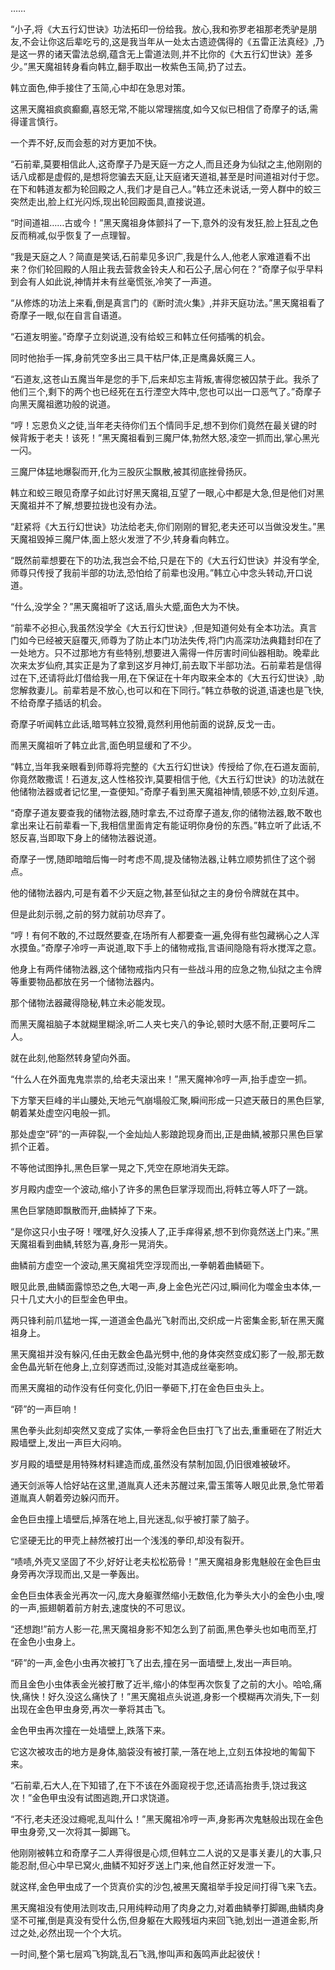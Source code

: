 
……

“小子,将《大五行幻世诀》功法拓印一份给我。放心,我和弥罗老祖那老秃驴是朋友,不会让你这后辈吃亏的,这是我当年从一处太古遗迹偶得的《五雷正法真经》,乃是这一界的诸天雷法总纲,蕴含无上雷道法则,并不比你的《大五行幻世诀》差多少。”黑天魔祖转身看向韩立,翻手取出一枚紫色玉简,扔了过去。

韩立面色,伸手接住了玉简,心中却在急思对策。

这黑天魔祖疯疯癫癫,喜怒无常,不能以常理揣度,如今又似已相信了奇摩子的话,需得谨言慎行。

一个弄不好,反而会惹的对方更加不快。

“石前辈,莫要相信此人,这奇摩子乃是天庭一方之人,而且还身为仙狱之主,他刚刚的话八成都是虚假的,是想将您骗去天庭,让天庭诸天道祖,甚至是时间道祖对付于您。在下和韩道友都为轮回殿之人,我们才是自己人。”韩立还未说话,一旁人群中的蛟三突然走出,脸上红光闪烁,现出轮回殿面具,直接说道。

“时间道祖……古或今！”黑天魔祖身体颤抖了一下,意外的没有发狂,脸上狂乱之色反而稍减,似乎恢复了一点理智。

“我是天庭之人？简直是笑话,石前辈见多识广,我是什么人,他老人家难道看不出来？你们轮回殿的人阻止我去营救金铃夫人和石公子,居心何在？”奇摩子似乎早料到会有人如此说,神情并未有丝毫慌张,冷笑了一声道。

“从修炼的功法上来看,倒是真言门的《断时流火集》,并非天庭功法。”黑天魔祖看了奇摩子一眼,似在自言自语道。

“石道友明鉴。”奇摩子立刻说道,没有给蛟三和韩立任何插嘴的机会。

同时他抬手一挥,身前凭空多出三具干枯尸体,正是鹰鼻妖魔三人。

“石道友,这苍山五魔当年是您的手下,后来却忘主背叛,害得您被囚禁于此。我杀了他们三个,剩下的两个也已经死在五行湮空大阵中,您也可以出一口恶气了。”奇摩子向黑天魔祖邀功般的说道。

“哼！忘恩负义之徒,当年老夫待你们五个情同手足,想不到你们竟然在最关键的时候背叛于老夫！该死！”黑天魔祖看到三魔尸体,勃然大怒,凌空一抓而出,掌心黑光一闪。

三魔尸体猛地爆裂而开,化为三股灰尘飘散,被其彻底挫骨扬灰。

韩立和蛟三眼见奇摩子如此讨好黑天魔祖,互望了一眼,心中都是大急,但是他们对黑天魔祖并不了解,想要拉拢也没有办法。

“赶紧将《大五行幻世诀》功法给老夫,你们刚刚的冒犯,老夫还可以当做没发生。”黑天魔祖毁掉三魔尸体,面上怒火发泄了不少,转身看向韩立。

“既然前辈想要在下的功法,我岂会不给,只是在下的《大五行幻世诀》并没有学全,师尊只传授了我前半部的功法,恐怕给了前辈也没用。”韩立心中念头转动,开口说道。

“什么,没学全？”黑天魔祖听了这话,眉头大蹙,面色大为不快。

“前辈不必担心,我虽然没学全《大五行幻世诀》,但是知道何处有全本功法。真言门如今已经被天庭覆灭,师尊为了防止本门功法失传,将门内高深功法典籍封印在了一处地方。只不过那地方有些特别,想要进入需得一件厉害时间仙器相助。晚辈此次来太岁仙府,其实正是为了拿到这岁月神灯,前去取下半部功法。石前辈若是信得过在下,还请将此灯借给我一用,在下保证在十年内取来全本的《大五行幻世诀》,助您解救妻儿。前辈若是不放心,也可以和在下同行。”韩立恭敬的说道,语速也是飞快,不给奇摩子插话的机会。

奇摩子听闻韩立此话,暗骂韩立狡猾,竟然利用他前面的说辞,反戈一击。

而黑天魔祖听了韩立此言,面色明显缓和了不少。

“韩立,当年我亲眼看到师尊将完整的《大五行幻世诀》传授给了你,在石道友面前,你竟然敢撒谎！石道友,这人性格狡诈,莫要相信于他,《大五行幻世诀》的功法就在他储物法器或者记忆里,一查便知。”奇摩子看到黑天魔祖神情,顿感不妙,立刻斥道。

“奇摩子道友要查我的储物法器,随时拿去,不过奇摩子道友,你的储物法器,敢不敢也拿出来让石前辈看一下,我相信里面肯定有能证明你身份的东西。”韩立听了此话,不怒反喜,当即取下身上的储物法器说道。

奇摩子一愣,随即暗暗后悔一时考虑不周,提及储物法器,让韩立顺势抓住了这个弱点。

他的储物法器内,可是有着不少天庭之物,甚至仙狱之主的身份令牌就在其中。

但是此刻示弱,之前的努力就前功尽弃了。

“哼！有何不敢的,不过既然要查,在场所有人都要查一遍,免得有些包藏祸心之人浑水摸鱼。”奇摩子冷哼一声说道,取下手上的储物戒指,言语间隐隐有将水搅浑之意。

他身上有两件储物法器,这个储物戒指内只有一些战斗用的应急之物,仙狱之主令牌等重要物品都放在另一个储物法器内。

那个储物法器藏得隐秘,韩立未必能发现。

而黑天魔祖脑子本就糊里糊涂,听二人夹七夹八的争论,顿时大感不耐,正要呵斥二人。

就在此刻,他豁然转身望向外面。

“什么人在外面鬼鬼祟祟的,给老夫滚出来！”黑天魔神冷哼一声,抬手虚空一抓。

下方擎天巨峰的半山腰处,天地元气崩塌般汇聚,瞬间形成一只遮天蔽日的黑色巨掌,朝着某处虚空闪电般一抓。

那处虚空“砰”的一声碎裂,一个金灿灿人影踉跄现身而出,正是曲鳞,被那只黑色巨掌抓个正着。

不等他试图挣扎,黑色巨掌一晃之下,凭空在原地消失无踪。

岁月殿内虚空一个波动,缩小了许多的黑色巨掌浮现而出,将韩立等人吓了一跳。

黑色巨掌随即飘散而开,曲鳞掉了下来。

“是你这只小虫子呀！嘿嘿,好久没揍人了,正手痒得紧,想不到你竟然送上门来。”黑天魔祖看到曲鳞,转怒为喜,身形一晃消失。

曲鳞前方虚空一个波动,黑天魔祖凭空浮现而出,一拳朝着曲鳞砸下。

眼见此景,曲鳞面露惊恐之色,大喝一声,身上金色光芒闪过,瞬间化为噬金虫本体,一只十几丈大小的巨型金色甲虫。

两只锋利前爪猛地一挥,一道道金色晶光飞射而出,交织成一片密集金影,斩在黑天魔祖身上。

黑天魔祖并没有躲闪,任由无数金色晶光劈中,他的身体突然变成幻影了一般,那无数金色晶光斩在他身上,立刻穿透而过,没能对其造成丝毫影响。

而黑天魔祖的动作没有任何变化,仍旧一拳砸下,打在金色巨虫头上。

“砰”的一声巨响！

黑色拳头此刻却突然又变成了实体,一拳将金色巨虫打飞了出去,重重砸在了附近大殿墙壁上,发出一声巨大闷响。

岁月殿的墙壁是用特殊材料建造而成,虽然没有禁制加固,仍旧很难被破坏。

通天剑派等人恰好站在这里,道胤真人还未苏醒过来,雷玉策等人眼见此景,急忙带着道胤真人朝着旁边躲闪而开。

金色巨虫撞上墙壁后,掉落在地上,目光迷乱,似乎被打蒙了脑子。

它坚硬无比的甲壳上赫然被打出一个浅浅的拳印,却没有裂开。

“啧啧,外壳又坚固了不少,好好让老夫松松筋骨！”黑天魔祖身影鬼魅般在金色巨虫身旁再次浮现而出,又是一拳轰出。

金色巨虫体表金光再次一闪,庞大身躯骤然缩小无数倍,化为拳头大小的金色小虫,嗖的一声,振翅朝着前方射去,速度快的不可思议。

“还想跑!”前方人影一花,黑天魔祖身影不知怎么到了前面,黑色拳头也如电而至,打在金色小虫身上。

“砰”的一声,金色小虫再次被打飞了出去,撞在另一面墙壁上,发出一声巨响。

而且金色小虫体表金光被打散了近半,缩小的体型再次恢复了之前的大小。哈哈,痛快,痛快！好久没这么痛快了！”黑天魔祖点头说道,身影一个模糊再次消失,下一刻出现在金色甲虫身旁,再次一拳将其击飞。

金色甲虫再次撞在一处墙壁上,跌落下来。

它这次被攻击的地方是身体,脑袋没有被打蒙,一落在地上,立刻五体投地的匍匐下来。

“石前辈,石大人,在下知错了,在下不该在外面窥视于您,还请高抬贵手,饶过我这次！”金色甲虫没有试图逃跑,开口求饶道。

“不行,老夫还没过瘾呢,乱叫什么！”黑天魔祖冷哼一声,身影再次鬼魅般出现在金色甲虫身旁,又一次将其一脚踢飞。

他刚刚被韩立和奇摩子二人弄得很是心烦,但韩立二人说的又是事关妻儿的大事,只能忍耐,但心中早已窝火,曲鳞不知好歹送上门来,他自然正好发泄一下。

就这样,金色甲虫成了一个货真价实的沙包,被黑天魔祖举手投足间打得飞来飞去。

黑天魔祖没有使用法则攻击,只用纯粹动用了肉身之力,对着曲鳞拳打脚踢,曲鳞肉身坚不可摧,倒是真没有受什么伤,但身躯在大殿残垣内来回飞驰,划出一道道金影,所过之处,必然出现一个个大坑。

一时间,整个第七层鸡飞狗跳,乱石飞溅,惨叫声和轰鸣声此起彼伏！